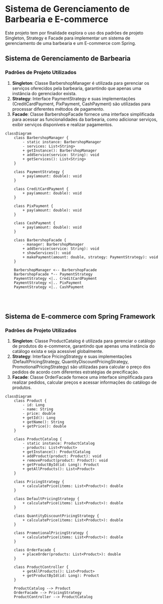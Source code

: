 # Sistema de Gerenciamento de Barbearia e E-commerce

Este projeto tem por finalidade explora o uso dos padrões de projeto Singleton, Strategy e Facade para implementar um sistema de gerenciamento de uma barbearia e um E-commerce com Spring.

## Sistema de Gerenciamento de Barbearia

### Padrões de Projeto Utilizados
1. **Singleton**: Classe BarbershopManager é utilizada para gerenciar os serviços oferecidos pela barbearia, garantindo que apenas uma instância do gerenciador exista.
2. **Strategy**: Interface PaymentStrategy e suas implementações (CreditCardPayment, PixPayment, CashPayment) são utilizadas para processar diferentes métodos de pagamento.
3. **Facade**: Classe BarbershopFacade fornece uma interface simplificada para acessar as funcionalidades da barbearia, como adicionar serviços, exibir serviços disponíveis e realizar pagamentos.

```mermaid
classDiagram
    class BarbershopManager {
        - static instance: BarbershopManager
        - services: List<String>
        + getInstance(): BarbershopManager
        + addService(service: String): void
        + getServices(): List<String>
    }

    class PaymentStrategy {
        + pay(amount: double): void
    }

    class CreditCardPayment {
        + pay(amount: double): void
    }

    class PixPayment {
        + pay(amount: double): void
    }

    class CashPayment {
        + pay(amount: double): void
    }

    class BarbershopFacade {
        - manager: BarbershopManager
        + addService(service: String): void
        + showServices(): void
        + makePayment(amount: double, strategy: PaymentStrategy): void
    }

    BarbershopManager <-- BarbershopFacade
    BarbershopFacade *-- PaymentStrategy
    PaymentStrategy <|.. CreditCardPayment
    PaymentStrategy <|.. PixPayment
    PaymentStrategy <|.. CashPayment

```

<br><br>
## Sistema de E-commerce com Spring Framework

### Padrões de Projeto Utilizados
1. **Singleton**: Classe ProductCatalog é utilizada para gerenciar o catálogo de produtos do e-commerce, garantindo que apenas uma instância do catálogo exista e seja acessível globalmente.
2. **Strategy**: Interface PricingStrategy e suas implementações (DefaultPricingStrategy, QuantityDiscountPricingStrategy, PromotionalPricingStrategy) são utilizadas para calcular o preço dos pedidos de acordo com diferentes estratégias de precificação.
3. **Facade**: Classe OrderFacade fornece uma interface simplificada para realizar pedidos, calcular preços e acessar informações do catálogo de produtos.

```mermaid
classDiagram
    class Product {
        - id: Long
        - name: String
        - price: double
        + getId(): Long
        + getName(): String
        + getPrice(): double
    }

    class ProductCatalog {
        - static instance: ProductCatalog
        - products: List<Product>
        + getInstance(): ProductCatalog
        + addProduct(product: Product): void
        + removeProduct(product: Product): void
        + getProductById(id: Long): Product
        + getAllProducts(): List<Product>
    }

    class PricingStrategy {
        + calculatePrice(items: List<Product>): double
    }

    class DefaultPricingStrategy {
        + calculatePrice(items: List<Product>): double
    }

    class QuantityDiscountPricingStrategy {
        + calculatePrice(items: List<Product>): double
    }

    class PromotionalPricingStrategy {
        + calculatePrice(items: List<Product>): double
    }

    class OrderFacade {
        + placeOrder(products: List<Product>): double
    }

    class ProductController {
        + getAllProducts(): List<Product>
        + getProductById(id: Long): Product
    }

    ProductCatalog --> Product
    OrderFacade --> PricingStrategy
    ProductController --> ProductCatalog

```
